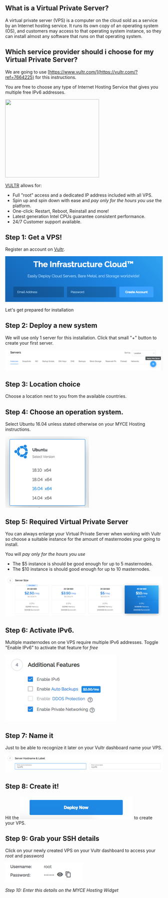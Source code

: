 
## What is a Virtual Private Server?

A virtual private server (VPS) is a computer on the cloud sold as a service by an Internet hosting service. It runs its own copy of an operating system (OS), and customers may access to that operating system instance, so they can install almost any software that runs on that operating system.

## Which service provider should i choose for my Virtual Private Server? 

We are going to use [https://www.vultr.com/](https://vultr.com/?ref=7664225) for this instructions.

You are free to choose any type of Internet Hosting Service that gives you multiple free IPv6 addresses.

<a href="https://www.vultr.com/?ref=7664225"><img src="https://www.vultr.com/media/banner_3.png" width="300" height="250"></a>

[VULTR](https://www.vultr.com/?ref=7664225) allows for:

* Full "root" access and a dedicated IP address included with all VPS.
* Spin up and spin down with ease and *pay only for the hours you use* the platform.
* One-click: Restart, Reboot, Reinstall and more!
* Latest generation Intel CPUs guarantee consistent performance.
* 24/7 Customer support available.

## Step 1: Get a VPS!

Register an account on [Vultr](https://www.vultr.com/?ref=7664225).

<img src="images/1.png" alt="vultr" class="inline"/>

Let's get prepared for installation

## Step 2: Deploy a new system

We will use only 1 server for this installation. Click that small "+" button to create your first server.


<img src="images/2.png" alt="VPS creation" class="inline"/>

## Step 3: Location choice

Choose a location next to you from the available countries. 



## Step 4: Choose an operation system. 

Select Ubuntu 16.04 unless stated otherwise on your MYCE Hosting instructions.

<img src="images/3.png" alt="OS choice" class="inline"/>

## Step 5: Required Virtual Private Server

You can always enlarge your Virtual Private Server when working with Vultr so choose a suitable instance for the amount of masternodes your going to install.

You will *pay only for the hours you use*

+ The $5 instance is should be good enough for up to 5 masternodes.
+ The $10 instance is should good enough for up to 10 masternodes. 

<img src="images/4.png" alt="size" class="inline"/>

## Step 6: Activate IPv6.

Multiple masternodes on one VPS require multiple IPv6 addresses. Toggle "Enable IPv6" to activate that feature for *free*

<img src="images/5.png" alt="ipv6" class="inline"/>


## Step 7: Name it

Just to be able to recognize it later on your Vultr dashboard name your VPS.  

<img src="images/6.png" alt="name" class="inline"/>

## Step 8: Create it!

Hit the <img src="images/7.png" alt="ssh" class="inline"/> to create your VPS. 




## Step 9: Grab your SSH details

Click on your newly created VPS on your Vultr dashboard to access your *root* and password


<img src="images/8.png" alt="ssh" class="inline"/>


*Step 10: Enter this details on the MYCE Hosting Widget*


